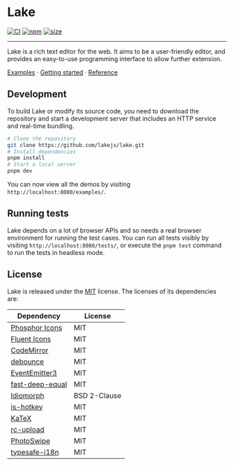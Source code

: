 # Lake

[![CI](https://github.com/lakejs/lake/actions/workflows/ci.yml/badge.svg)](https://github.com/lakejs/lake/actions)
[![npm](https://img.shields.io/npm/v/lakelib)](https://npmjs.org/package/lakelib)
[![size](https://badgen.net/bundlephobia/minzip/lakelib?style=flat-square)](https://bundlephobia.com/package/lakelib)

---

Lake is a rich text editor for the web. It aims to be a user-friendly editor, and provides an easy-to-use programming interface to allow further extension.

[Examples](https://lakejs.org/examples/) · [Getting started](https://lakejs.org/guide/) · [Reference](https://lakejs.org/reference/)

## Development

To build Lake or modify its source code, you need to download the repository and start a development server that includes an HTTP service and real-time bundling.

``` bash
# Clone the repository
git clone https://github.com/lakejs/lake.git
# Install dependencies
pnpm install
# Start a local server
pnpm dev
```

You can now view all the demos by visiting `http://localhost:8080/examples/`.

## Running tests

Lake depends on a lot of browser APIs and so needs a real browser environment for running the test cases. You can run all tests visibly by visiting `http://localhost:8080/tests/`, or execute the `pnpm test` command to run the tests in headless mode.

## License

Lake is released under the [MIT](https://github.com/lakejs/lake/blob/main/LICENSE) license. The licenses of its dependencies are:

| Dependency | License |
| -------------  | ------------- |
| [Phosphor Icons](https://phosphoricons.com/) | MIT |
| [Fluent Icons](https://fluenticons.co/) | MIT |
| [CodeMirror](https://codemirror.net/) | MIT |
| [debounce](https://github.com/sindresorhus/debounce) | MIT |
| [EventEmitter3](https://github.com/primus/eventemitter3) | MIT |
| [fast-deep-equal](https://github.com/epoberezkin/fast-deep-equal) | MIT |
| [Idiomorph](https://github.com/bigskysoftware/idiomorph) | BSD 2-Clause |
| [is-hotkey](https://github.com/ianstormtaylor/is-hotkey) | MIT |
| [KaTeX](https://katex.org/) | MIT |
| [rc-upload](https://github.com/react-component/upload) | MIT |
| [PhotoSwipe](https://photoswipe.com/) | MIT |
| [typesafe-i18n](https://github.com/ivanhofer/typesafe-i18n) | MIT |
